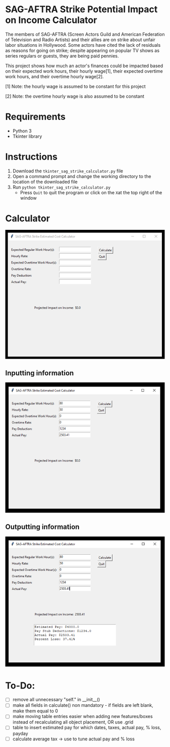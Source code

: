 # SAG-AFTRA Strike Potential Impact on Income Calculator
The members of SAG-AFTRA (Screen Actors Guild and American Federation of Television and Radio Artists) and their allies are on strike about unfair labor situations in Hollywood. Some actors have cited the lack of residuals as reasons for going on strike; despite appearing on popular TV shows as series regulars or guests, they are being paid pennies.

This project shows how much an actor's finances could be impacted based on their expected work hours, their hourly wage[1], their expected overtime work hours, and their overtime hourly wage[2].

[1] Note: the hourly wage is assumed to be constant for this project

[2] Note: the overtime hourly wage is also assumed to be constant

# Requirements
- Python 3
- Tkinter library

# Instructions
1. Download the `tkinter_sag_strike_calculator.py` file
2. Open a command prompt and change the working directory to the location of the downloaded file
3. Run `python tkinter_sag_strike_calculator.py`
   - Press `Quit` to quit the program or click on the `X`at the top right of the window

# Calculator
![sag_strike_cost_calculator](https://github.com/casychow/sag_strike_income_impact/blob/main/pictures/sag_strike_cost_calculator_v0_1.png)

## Inputting information
![sag_strike_cost_calculator_input_v0_1](https://github.com/casychow/sag_strike_income_impact/blob/main/pictures/sag_strike_cost_calculator_input_v0_1.png)

## Outputting information
![sag_strike_cost_calculator_output_v0_1](https://github.com/casychow/sag_strike_income_impact/blob/main/pictures/sag_strike_cost_calculator_output_v0_1.png)

# To-Do:
- [ ] remove all unnecessary "self." in \_\_init\_\_()
- [ ] make all fields in calculate() non mandatory - if fields are left blank, make them equal to 0
- [ ] make moving table entries easier when adding new features/boxes instead of recalculating all object placement, OR use .grid
- [ ] table to insert estimated pay for which dates, taxes, actual pay, % loss, payday
- [ ] calculate average tax -> use to tune actual pay and % loss
